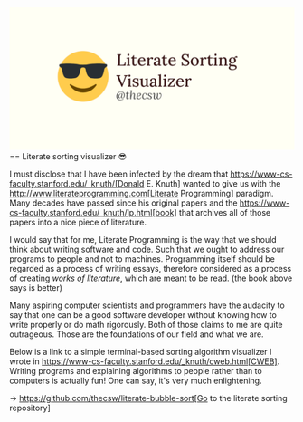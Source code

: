 ![preview](./preview.png)
== Literate sorting visualizer 😎

I must disclose that I have been infected by the dream that
https://www-cs-faculty.stanford.edu/_knuth/[Donald E. Knuth] wanted to
give us with the http://www.literateprogramming.com[Literate
Programming] paradigm. Many decades have passed since his original
papers and the https://www-cs-faculty.stanford.edu/_knuth/lp.html[book]
that archives all of those papers into a nice piece of literature.

I would say that for me, Literate Programming is the way that we should
think about writing software and code. Such that we ought to address our
programs to people and not to machines. Programming itself should be
regarded as a process of writing essays, therefore considered as a
process of creating _works of literature_, which are meant to be read.
(the book above says is better)

Many aspiring computer scientists and programmers have the audacity to
say that one can be a good software developer without knowing how to
write properly or do math rigorously. Both of those claims to me are
quite outrageous. Those are the foundations of our field and what we
are.

Below is a link to a simple terminal-based sorting algorithm visualizer
I wrote in https://www-cs-faculty.stanford.edu/_knuth/cweb.html[CWEB].
Writing programs and explaining algorithms to people rather than to
computers is actually fun! One can say, it's very much enlightening.

-> https://github.com/thecsw/literate-bubble-sort[Go to the literate
sorting repository]
